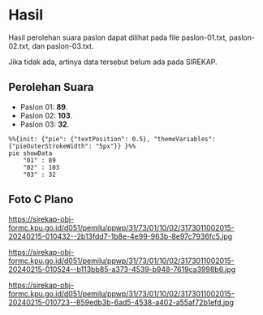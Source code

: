 # Hasil

Hasil perolehan suara paslon dapat dilihat pada file paslon-01.txt, paslon-02.txt, dan paslon-03.txt.

Jika tidak ada, artinya data tersebut belum ada pada SIREKAP.

## Perolehan Suara

 * Paslon 01: **89**.
 * Paslon 02: **103**.
 * Paslon 03: **32**.

```mermaid
%%{init: {"pie": {"textPosition": 0.5}, "themeVariables": {"pieOuterStrokeWidth": "5px"}} }%%
pie showData
    "01" : 89
    "02" : 103
    "03" : 32
```
## Foto C Plano

https://sirekap-obj-formc.kpu.go.id/d051/pemilu/ppwp/31/73/01/10/02/3173011002015-20240215-010432--2b13fdd7-1b8e-4e99-963b-8e97c7936fc5.jpg

https://sirekap-obj-formc.kpu.go.id/d051/pemilu/ppwp/31/73/01/10/02/3173011002015-20240215-010524--b113bb85-a373-4539-b948-7619ca3998b6.jpg

https://sirekap-obj-formc.kpu.go.id/d051/pemilu/ppwp/31/73/01/10/02/3173011002015-20240215-010723--859edb3b-6ad5-4538-a402-a55af72b1efd.jpg
